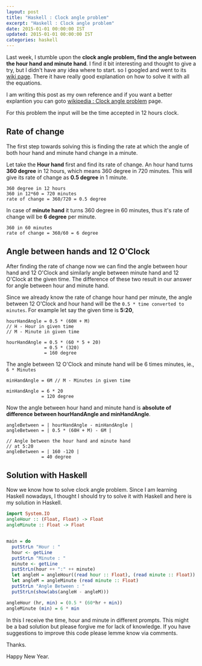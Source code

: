 ```yaml
---
layout: post
title: "Haskell : Clock angle problem"
excerpt: "Haskell : Clock angle problem"
date: 2015-01-01 00:00:00 IST
updated: 2015-01-01 00:00:00 IST
categories: haskell
---
```


Last week, I stumble upon the **clock angle problem, find the angle between the hour hand and minute hand**. I find it bit interesting and thought to give a try, but I didn't have any idea where to start. so I googled and went to its [wiki page](https://en.wikipedia.org/wiki/Clock_angle_problem). There it have really good explanation on how to solve it with all the equations.

I am writing this post as my own reference and if you want a better explantion you can goto [wikipedia : Clock angle problem](https://en.wikipedia.org/wiki/Clock_angle_problem) page.

For this problem the input will be the time accepted in 12 hours clock.

## Rate of change

The first step towards solving this is finding the rate at which the angle of both hour hand and minute hand change in a minute.

Let take the **Hour hand** first and find its rate of change. An hour hand turns **360 degree** in 12 hours, which means 360 degree in 720 minutes. This will give its rate of change as **0.5 degree** in 1 minute.

```
360 degree in 12 hours
360 in 12*60 = 720 minutes
rate of change = 360/720 = 0.5 degree
```

In case of **minute hand** it turns 360 degree in 60 minutes, thus it's rate of change will be **6 degree** per minute.

```
360 in 60 minutes
rate of change = 360/60 = 6 degree
```

## Angle between hands and 12 O'Clock

After finding the rate of change now we can find the angle between hour hand and 12 O'Clock and similarly angle between minute hand and 12 O'Clock at the given time. The difference of these two result in our answer for angle between hour and minute hand.

Since we already know the rate of change hour hand per minute, the angle between 12 O'Clock and hour hand will be the `0.5 * time converted to minutes`. For example let say the given time is **5:20**,

```
hourHandAngle = 0.5 * (60H + M) 
// H - Hour in given time
// M - Minute in given time

hourHandAngle = 0.5 * (60 * 5 + 20)
              = 0.5 * (320)
              = 160 degree
``` 

The angle between 12 O'Clock and minute hand will be 6 times minutes, ie., `6 * Minutes`

```
minHandAngle = 6M // M - Minutes in given time

minHandAngle = 6 * 20
             = 120 degree
```

Now the angle between hour hand and minute hand is **absolute of difference between hourHandAngle and minHandAngle**.

```
angleBetween = | hourHandAngle - minHandAngle | 
angleBetween = | 0.5 * (60H + M) - 6M |

// Angle between the hour hand and minute hand 
// at 5:20
angleBetween = | 160 -120 |
             = 40 degree
```

## Solution with Haskell

Now we know how to solve clock angle problem. Since I am learning Haskell nowadays, I thought I should try to solve it with Haskell and here is my solution in Haskell.

```hs
import System.IO
angleHour :: (Float, Float) -> Float
angleMinute :: Float -> Float


main = do
  putStrLn "Hour : "
  hour <- getLine
  putStrLn "Minute : "
  minute <- getLine
  putStrLn(hour ++ ":" ++ minute)
  let angleH = angleHour((read hour :: Float), (read minute :: Float))
  let angleM = angleMinute (read minute :: Float)
  putStrLn "Angle Between : "
  putStrLn(show(abs(angleH - angleM)))

angleHour (hr, min) = (0.5 * (60*hr + min))
angleMinute (min) = 6 * min
```

In this I receive the time, hour and minute in different prompts. This might be a bad solution but please forgive me for lack of knowledge. If you have suggestions to improve this code please lemme know via comments.

Thanks.

Happy New Year.